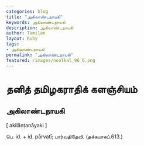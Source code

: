 ```yaml
---  
categories: blog  
title: "அகிலாண்டநாயகி"
keywords: அகிலாண்டநாயகி  
description: அகிலாண்டநாயகி
author: Tamilan  
layout: Ruby  
tags:     
- அகிலாண்டநாயகி
permalink: "அகிலாண்டநாயகி"  
featured: /images/noolkal_96_6.png  
--- 
```

# தனித் தமிழகராதிக் களஞ்சியம்
## அகிலாண்டநாயகி

[ akilāṇṭanāyaki ]  
  
பெ. id. + id. pārvatī; பார்வதிதேவி. (தக்கயாகப்.613.)